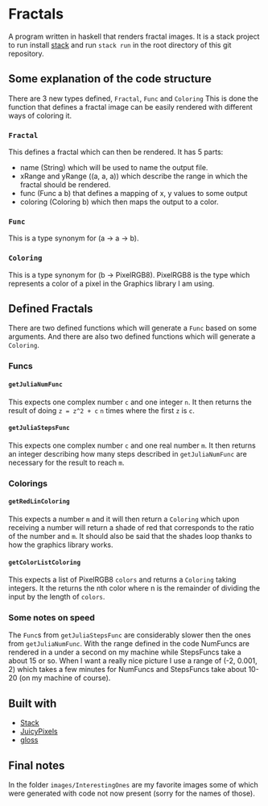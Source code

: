 # Fractals
A program written in haskell that renders fractal images.
It is a stack project to run install [stack](https://docs.haskellstack.org/en/stable/README) and run `stack run` in the root directory of this git repository.

## Some explanation of the code structure
There are 3 new types defined, `Fractal`, `Func` and `Coloring`
This is done the function that defines a fractal image can be easily rendered with different ways of coloring it.
### `Fractal`
This defines a fractal which can then be rendered.
It has 5 parts:
- name (String) which will be used to name the output file.
- xRange and yRange ((a, a, a)) which describe the range in which the fractal should be rendered.
- func (Func a b) that defines a mapping of x, y values to some output
- coloring (Coloring b) which then maps the output to a color.
### `Func`
This is a type synonym for (a -> a -> b).
### `Coloring`
This is a type synonym for (b -> PixelRGB8).
PixelRGB8 is the type which represents a color of a pixel in the Graphics library I am using.

## Defined Fractals
There are two defined functions which will generate a `Func` based on some arguments.
And there are also two defined functions which will generate a `Coloring`.
### Funcs
#### `getJuliaNumFunc`
This expects one complex number `c` and one integer `n`.
It then returns the result of doing `z = z^2 + c` `n` times where the first `z` is `c`.
#### `getJuliaStepsFunc`
This expects one complex number `c` and one real number `m`.
It then returns an integer describing how many steps described in `getJuliaNumFunc` are necessary for the result to reach `m`.
### Colorings
#### `getRedLinColoring`
This expects a number `m` and it will then return a `Coloring` which upon receiving a number will return a shade of red that corresponds to the ratio of the number and `m`.
It should also be said that the shades loop thanks to how the graphics library works.
#### `getColorListColoring`
This expects a list of PixelRGB8 `colors` and returns a `Coloring` taking integers.
It the returns the nth color where n is the remainder of dividing the input by the length of `colors`.
### Some notes on speed
The `Func`s from `getJuliaStepsFunc` are considerably slower then the ones from `getJuliaNumFunc`.
With the range defined in the code NumFuncs are rendered in a under a second on my machine while StepsFuncs take a about 15 or so.
When I want a really nice picture I use a range of (-2, 0.001, 2) which takes a few minutes for NumFuncs and StepsFuncs take about 10-20 (on my machine of course).

## Built with
- [Stack](https://docs.haskellstack.org/en/stable/README)
- [JuicyPixels](https://hackage.haskell.org/package/JuicyPixels)
- [gloss](https://hackage.haskell.org/package/gloss)

## Final notes
In the folder `images/InterestingOnes` are my favorite images some of which were generated with code not now present (sorry for the names of those).
